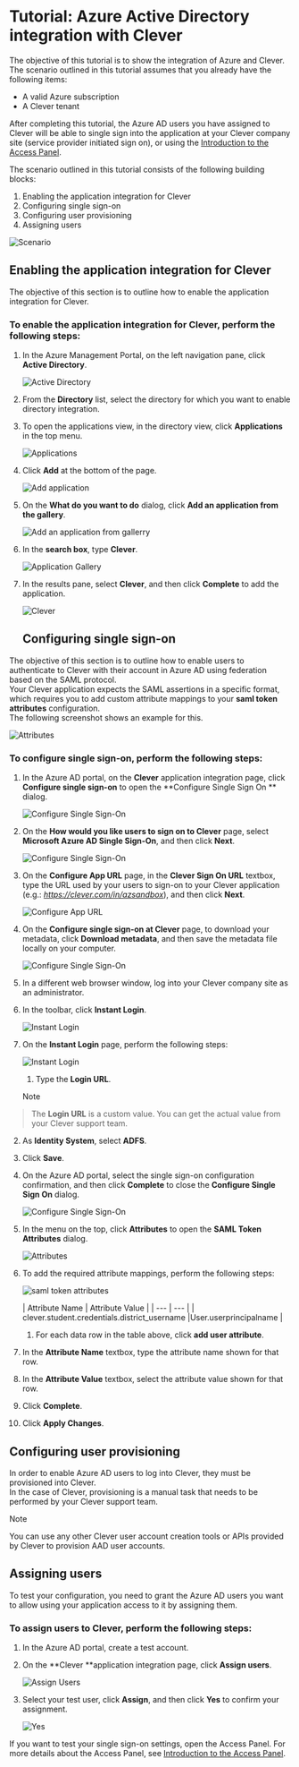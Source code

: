 <properties 
    pageTitle="Tutorial: Azure Active Directory integration with Clever | Microsoft Azure" 
    description="Learn how to use Clever with Azure Active Directory to enable single sign-on, automated provisioning, and more!" 
    services="active-directory" 
    authors="jeevansd"  
    documentationCenter="na" 
    manager="stevenpo"/>

<tags 
    ms.service="active-directory" 
    ms.devlang="na" 
    ms.topic="article" 
    ms.tgt_pltfrm="na" 
    ms.workload="identity" 
    ms.date="01/14/2016" 
    ms.author="jeedes" />

# Tutorial: Azure Active Directory integration with Clever
The objective of this tutorial is to show the integration of Azure and Clever. The scenario outlined in this tutorial assumes that you already have the following items:

* A valid Azure subscription
* A Clever tenant

After completing this tutorial, the Azure AD users you have assigned to Clever will be able to single sign into the application at your Clever company site (service provider initiated sign on), or using the [Introduction to the Access Panel](active-directory-saas-access-panel-introduction.md).

The scenario outlined in this tutorial consists of the following building blocks:

1. Enabling the application integration for Clever
2. Configuring single sign-on
3. Configuring user provisioning
4. Assigning users

![Scenario](./media/active-directory-saas-clever-tutorial/IC798977.png "Scenario")

## Enabling the application integration for Clever
The objective of this section is to outline how to enable the application integration for Clever.

### To enable the application integration for Clever, perform the following steps:
1. In the Azure Management Portal, on the left navigation pane, click **Active Directory**.

   ![Active Directory](./media/active-directory-saas-clever-tutorial/IC700993.png "Active Directory")

2. From the **Directory** list, select the directory for which you want to enable directory integration.

3. To open the applications view, in the directory view, click **Applications** in the top menu.

   ![Applications](./media/active-directory-saas-clever-tutorial/IC700994.png "Applications")

4. Click **Add** at the bottom of the page.

   ![Add application](./media/active-directory-saas-clever-tutorial/IC749321.png "Add application")

5. On the **What do you want to do** dialog, click **Add an application from the gallery**.

   ![Add an application from gallerry](./media/active-directory-saas-clever-tutorial/IC749322.png "Add an application from gallerry")

6. In the **search box**, type **Clever**.

   ![Application Gallery](./media/active-directory-saas-clever-tutorial/IC798978.png "Application Gallery")

7. In the results pane, select **Clever**, and then click **Complete** to add the application.

   ![Clever](./media/active-directory-saas-clever-tutorial/IC798979.png "Clever")

   ## Configuring single sign-on

The objective of this section is to outline how to enable users to authenticate to Clever with their account in Azure AD using federation based on the SAML protocol.  
Your Clever application expects the SAML assertions in a specific format, which requires you to add custom attribute mappings to your **saml token attributes** configuration.  
The following screenshot shows an example for this.

![Attributes](./media/active-directory-saas-clever-tutorial/IC798980.png "Attributes")

### To configure single sign-on, perform the following steps:
1. In the Azure AD portal, on the **Clever** application integration page, click **Configure single sign-on** to open the **Configure Single Sign On ** dialog.

   ![Configure Single Sign-On](./media/active-directory-saas-clever-tutorial/IC784682.png "Configure Single Sign-On")

2. On the **How would you like users to sign on to Clever** page, select **Microsoft Azure AD Single Sign-On**, and then click **Next**.

   ![Configure Single Sign-On](./media/active-directory-saas-clever-tutorial/IC798981.png "Configure Single Sign-On")

3. On the **Configure App URL** page, in the **Clever Sign On URL** textbox, type the URL used by your users to sign-on to your Clever application (e.g.: *https://clever.com/in/azsandbox*), and then click **Next**.

   ![Configure App URL](./media/active-directory-saas-clever-tutorial/IC798982.png "Configure App URL")

4. On the **Configure single sign-on at Clever** page, to download your metadata, click **Download metadata**, and then save the metadata file locally on your computer.

   ![Configure Single Sign-On](./media/active-directory-saas-clever-tutorial/IC798983.png "Configure Single Sign-On")

5. In a different web browser window, log into your Clever company site as an administrator.

6. In the toolbar, click **Instant Login**.

   ![Instant Login](./media/active-directory-saas-clever-tutorial/IC798984.png "Instant Login")

7. On the **Instant Login** page, perform the following steps:

   ![Instant Login](./media/active-directory-saas-clever-tutorial/IC798985.png "Instant Login")

   1. Type the **Login URL**.  

   > [!NOTE]
> The **Login URL** is a custom value.
>  You can get the actual value from your Clever support team.
> 
2. As **Identity System**, select **ADFS**.

3. Click **Save**.

8. On the Azure AD portal, select the single sign-on configuration confirmation, and then click **Complete** to close the **Configure Single Sign On** dialog.

   ![Configure Single Sign-On](./media/active-directory-saas-clever-tutorial/IC798986.png "Configure Single Sign-On")

9. In the menu on the top, click **Attributes** to open the **SAML Token Attributes** dialog.

   ![Attributes](./media/active-directory-saas-clever-tutorial/IC795920.png "Attributes")

10. To add the required attribute mappings, perform the following steps:

    ![saml token attributes](./media/active-directory-saas-clever-tutorial/IC795921.png "saml token attributes")

    | Attribute Name | Attribute Value |
| --- | --- |
| clever.student.credentials.district\_username |User.userprincipalname |

    1. For each data row in the table above, click **add user attribute**.
2. In the **Attribute Name** textbox, type the attribute name shown for that row.
3. In the **Attribute Value** textbox, select the attribute value shown for that row.
4. Click **Complete**.

11. Click **Apply Changes**.


## Configuring user provisioning
In order to enable Azure AD users to log into Clever, they must be provisioned into Clever.  
In the case of Clever, provisioning is a manual task that needs to be performed by your Clever support team.

> [!NOTE]
> You can use any other Clever user account creation tools or APIs provided by Clever to provision AAD user accounts.
> 
> 
## Assigning users
To test your configuration, you need to grant the Azure AD users you want to allow using your application access to it by assigning them.

### To assign users to Clever, perform the following steps:
1. In the Azure AD portal, create a test account.

2. On the **Clever **application integration page, click **Assign users**.

   ![Assign Users](./media/active-directory-saas-clever-tutorial/IC798987.png "Assign Users")

3. Select your test user, click **Assign**, and then click **Yes** to confirm your assignment.

   ![Yes](./media/active-directory-saas-clever-tutorial/IC767830.png "Yes")


If you want to test your single sign-on settings, open the Access Panel. For more details about the Access Panel, see [Introduction to the Access Panel](active-directory-saas-access-panel-introduction.md).

